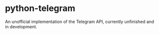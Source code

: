 python-telegram
===============

An unofficial implementation of the Telegram API, currently unfinished and in development.
